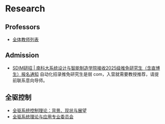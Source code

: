 # Research

## Professors
- [全体教师列表](https://sdim.sustech.edu.cn/index/lists?id=114)

## Admission
- [SDIM研招 | 南科大系统设计与智能制造学院接收2025级推免研究生（含直博生）报名通知](https://sdim.sustech.edu.cn/index/show?id=410)
    自动化招录推免研究生是弱 com，入营就需要教授推荐，请提前联系意向导师。

## 全驱控制
- [全驱系统控制理论：背景、现状与展望](https://sustech.edu.cn/uploads/files/2023/11/29163046_58900.pdf)
- [全驱系统理论与应用专业委员会](http://fasta.org.cn/index/lists?id=295)
